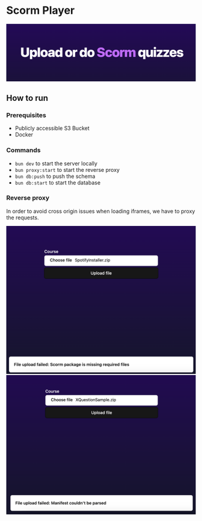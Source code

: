 # Scorm Player

![Landing page](images/scorm_landing_page.png)

## How to run

### Prerequisites

* Publicly accessible S3 Bucket
* Docker

### Commands

* `bun dev` to start the server locally
* `bun proxy:start` to start the reverse proxy
* `bun db:push` to push the schema
* `bun db:start` to start the database

### Reverse proxy

In order to avoid cross origin issues when loading iframes, we have to proxy the requests.

![Scorm package is missing required files](images/missing_required_files.png)
![Manifest couldn't be parsed](images/manifest_couldnt_be_parsed.png)